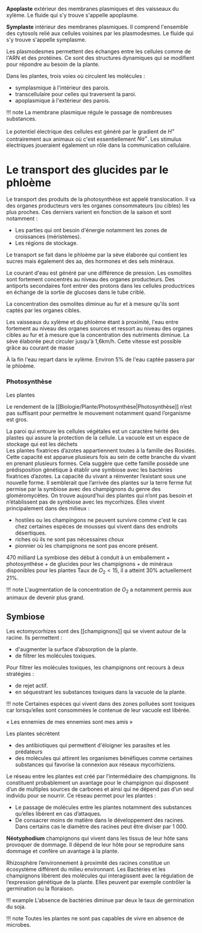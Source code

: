 __Apoplaste__ extérieur des membranes plasmiques et des vaisseaux du xylème. Le fluide qui s'y trouve s'appelle apoplasme.

__Symplaste__ intérieur des membranes plasmiques. Il comprend l'ensemble des cytosols relié aux cellules voisines par les plasmodesmes. Le fluide qui s'y trouve s'appelle symplasme.

Les plasmodesmes permettent des échanges entre les cellules comme de l'ARN et des protéines. Ce sont des structures dynamiques qui se modifient pour répondre au besoin de la plante.

Dans les plantes, trois voies où circulent les molécules :

* symplasmique à l'intérieur des parois.
* transcellulaire pour celles qui  traversent la paroi.
* apoplasmique à l'extérieur des parois.

!!! note
    La membrane plasmique régule le passage de nombreuses substances.

Le potentiel électrique des cellules est généré par le gradient de $H^+$ contrairement aux animaux où c'est essentiellement $Na^+$. Les stimulus électriques joueraient également un rôle dans la communication cellulaire.
# Le transport des glucides par le phloème

Le transport des produits de la photosynthèse est appelé translocation. Il va des organes producteurs vers les organes consommateurs (ou cibles) les plus proches. Ces derniers varient en fonction de la saison et sont notamment :

* Les parties qui ont besoin d'énergie notamment les zones de croissances (méristèmes).
* Les régions de stockage.

Le transport se fait dans le phloème par la sève élaborée qui contient les sucres mais également des aa, des hormones et des sels minéraux.

Le courant d'eau est généré par une différence de pression. Les osmolites sont fortement concentrés au niveau des organes producteurs. Des antiports secondaires font entrer des protons dans les cellules productrices en échange de la sortie de glucoses dans le tube criblé.

La concentration des osmolites diminue au fur et à mesure qu'ils sont captés par les organes cibles.

Les vaisseaux du xylème et du phloème étant à proximité, l'eau entre fortement au niveau des organes sources et ressort au niveau des organes cibles au fur et à mesure que la concentration des nutriments diminue. La sève élaborée peut circuler jusqu'à 1,6km/h. Cette vitesse est possible grâce au courant de masse

À la fin l'eau repart dans le xylème. Environ 5% de l'eau captée passera par le phloème.

### Photosynthèse

Les plantes

Le rendement de la [[Biologie/Plante/Photosynthèse|Photosynthèse]] n’est pas suffisant pour permettre le mouvement notamment quand l’organisme est gros.

La paroi qui entoure les cellules végétales est un caractère hérité des plastes qui assure la protection de la cellule.
La vacuole est un espace de stockage qui est les déchets  
Les plantes fixatrices d’azotes appartiennent toutes à la famille des Rosidés. Cette capacité est apparue plusieurs fois au sein de cette branche du vivant en prenant plusieurs formes. Cela suggère que cette famille possède une prédisposition génétique à établir une symbiose avec les bactéries fixatrices d’azotes. La capacité du vivant a réinventer l’existant sous une nouvelle forme.
Il semblerait que l’arrivée des plantes sur la terre ferme fut permise par la symbiose avec des champignons du genre des gloméromycètes.
On trouve aujourd’hui des plantes qui n’ont pas besoin et n’établissent pas de symbiose avec les mycorhizes. Elles vivent principalement dans des milieux :

* hostiles ou les champingons ne peuvent survivre comme c'est le cas chez certaines espèces de mousses qui vivent dans des endroits désertiques.
* riches où ils ne sont pas nécessaires choux
* pionnier où les champignons ne sont pas encore présent.

470 milliard La symbiose des début à conduit à un emballement + photosynthèse + de glucides pour les champignons + de minéraux disponibles pour les plantes
Taux de $O_2 \lt 15%$, il a atteint 30% actuellement 21%.

!!! note
    L'augmentation de la concentration de $O_2$ a notamment permis aux animaux de devenir plus grand.

## Symbiose

Les ectomycorhizes sont des [[champignons]] qui se vivent autour de la racine. Ils permettent :

* d'augmenter la surface d’absorption de la plante.
* de filtrer les molécules toxiques.

Pour filtrer les molécules toxiques, les champignons ont recours à deux stratégies :
* de rejet actif.
* en séquestrant les substances toxiques dans la vacuole de la plante.
 
!!! note
    Certaines espèces qui vivent dans des zones polluées sont toxiques car lorsqu’elles sont consommées le contenue de leur vacuole est libérée.

« Les ennemies de mes ennemies sont mes amis » 

Les plantes sécrètent 

* des antibiotiques qui permettent d'éloigner les parasites et les prédateurs
* des molécules qui  attirent les organismes bénéfiques comme certaines substances qui favorise la connexion aux réseaux mycorhiziens.

Le réseau entre les plantes est créé par l’intermédiaire des champignons. Ils constituent probablement un avantage pour le champignon qui disposent d’un de multiples sources de carbones et ainsi qui ne dépend pas d’un seul individu pour se nourrir. Ce réseau permet pour les plantes :

* Le passage de molécules entre les plantes notamment des substances qu’elles libèrent en cas d’attaques.
* De consacrer moins de matière dans le développement des racines. Dans certains cas le diamètre des racines peut être diviser par 1 000.

__Néotyphodium__ champignons qui vivent dans les tissus de leur hôte sans provoquer de dommage. Il dépend de leur hôte pour se reproduire sans dommage et confère un avantage à la plante.

Rhizosphère l’environnement à proximité des racines constitue un écosystème différent du milieu environnant. Les Bactéries et les champignons libèrent des molécules qui interagissent avec la régulation de l’expression génétique de la plante. Elles peuvent par exemple contrôler la germination ou la floraison.

!!! example
    L’absence de bactéries diminue par deux le taux de germination du soja.

!!! note
    Toutes les plantes ne sont pas capables de vivre en absence de microbes.